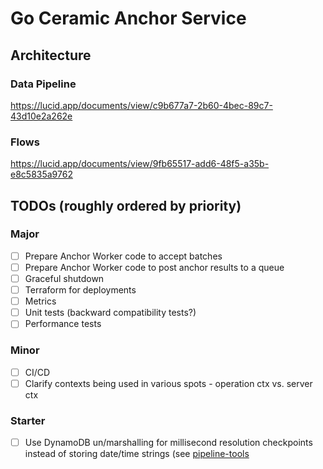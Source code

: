 # Go Ceramic Anchor Service

## Architecture

### Data Pipeline

https://lucid.app/documents/view/c9b677a7-2b60-4bec-89c7-43d10e2a262e

### Flows

https://lucid.app/documents/view/9fb65517-add6-48f5-a35b-e8c5835a9762

## TODOs (roughly ordered by priority)

### Major

- [ ] Prepare Anchor Worker code to accept batches
- [ ] Prepare Anchor Worker code to post anchor results to a queue
- [ ] Graceful shutdown
- [ ] Terraform for deployments
- [ ] Metrics
- [ ] Unit tests (backward compatibility tests?)
- [ ] Performance tests

### Minor

- [ ] CI/CD
- [ ] Clarify contexts being used in various spots - operation ctx vs. server ctx

### Starter

- [ ] Use DynamoDB un/marshalling for millisecond resolution checkpoints instead of storing date/time strings (see [pipeline-tools](https://github.com/3box/pipeline-tools/blob/develop/cd/manager/aws/dynamoDb.go#L305)
